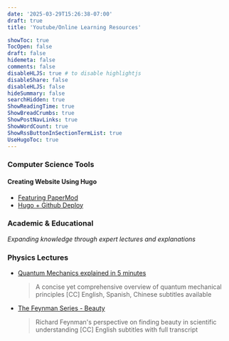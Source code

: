 ```yaml
---
date: '2025-03-29T15:26:38-07:00'
draft: true
title: 'Youtube/Online Learning Resources'

showToc: true
TocOpen: false
draft: false
hidemeta: false
comments: false
disableHLJS: true # to disable highlightjs
disableShare: false
disableHLJS: false
hideSummary: false
searchHidden: true
ShowReadingTime: true
ShowBreadCrumbs: true
ShowPostNavLinks: true
ShowWordCount: true
ShowRssButtonInSectionTermList: true
UseHugoToc: true
---
```


### Computer Science Tools

#### Creating Website Using Hugo
- [Featuring PaperMod](https://www.youtube.com/playlist?list=PLeiDFxcsdhUrzkK5Jg9IZyiTsIMvXxKZP)
- [Hugo + Github Deploy](https://www.cnblogs.com/liumylay/articles/17936667.html)

### Academic & Educational
*Expanding knowledge through expert lectures and explanations*

### Physics Lectures
- [Quantum Mechanics explained in 5 minutes](https://www.youtube.com/watch?v=7ku_ROFNNIo)
  > A concise yet comprehensive overview of quantum mechanical principles
  > [CC] English, Spanish, Chinese subtitles available
- [The Feynman Series - Beauty](https://www.youtube.com/watch?v=cRmbwczTC6E)
  > Richard Feynman's perspective on finding beauty in scientific understanding
  > [CC] English subtitles with full transcript


